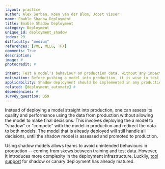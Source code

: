 ```yaml
---
layout: practice
author: Alex Serban, Koen van der Blom, Joost Visser
name: Enable Shadow Deployment
title: Enable Shadow Deployment
category: Deployment
unique_id: deployment_shadow
index: 29
difficulty: "medium"
references: [VML, MLLG, TFX]
comments: True
description:
image: #
photocredit: #

intent: Test a model's behaviour on production data, without any impact on the service it provides. #
motivation: Before pushing a model into production, it is wise to test its quality and performance on data from production. In order to facilitate this task, one can deploy multiple models to 'shadow' each other. #
applicability: Shadow deployment should be implemented in any production-level ML application.
related: [deployment_automate] #
dependencies: #
survey_question: Q59
---
```


Instead of deploying a model straight into production, one can assess its quality and performance using the data from production without allowing the model to make final decisions.
This involves deploying the a model to "shadow" or "compete" with the model in production and redirect the data to both models.
The model that is already deployed will still handle all decisions, until the shadow model is assessed and promoted to production.

Using shadow models allows teams to avoid unintended behaviours in production  -- coming from skews between training and test data.
However, it introduces more complexity in the deployment infrastructure.
Luckily, [tool support](https://github.com/SE-ML/awesome-seml#tooling") for shadow or canary deployment has already matured.